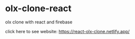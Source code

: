 # olx-clone-react
olx clone with react and firebase


click here to see website:
https://react-olx-clone.netlify.app/

